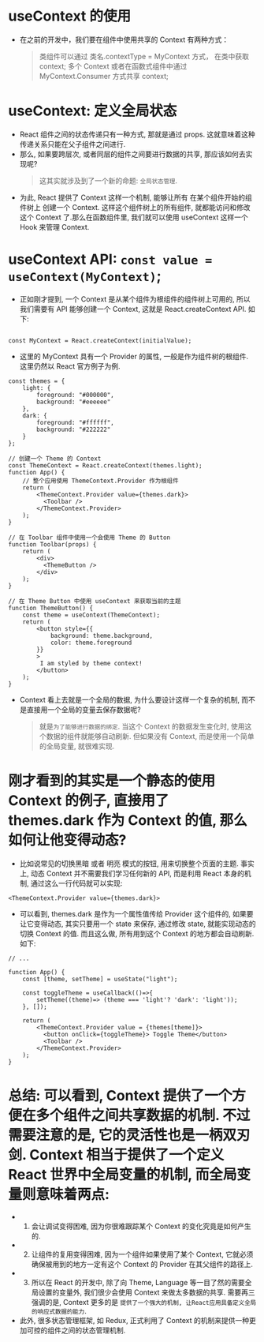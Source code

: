 # useContext 的使用

- 在之前的开发中，我们要在组件中使用共享的 Context 有两种方式：
  > 类组件可以通过 类名.contextType = MyContext 方式， 在类中获取 context;
  > 多个 Context 或者在函数式组件中通过 MyContext.Consumer 方式共享 context;

# useContext: 定义全局状态

- React 组件之间的状态传递只有一种方式, 那就是通过 props. 这就意味着这种传递关系只能在父子组件之间进行.
- 那么, 如果要跨层次, 或者同层的组件之间要进行数据的共享, 那应该如何去实现呢?
  > 这其实就涉及到了一个新的命题: `全局状态管理`.
- 为此, React 提供了 Context 这样一个机制, 能够让所有 在某个组件开始的组件树上 创建一个 Context. 这样这个组件树上的所有组件, 就都能访问和修改这个 Context 了.那么在函数组件里, 我们就可以使用 useContext 这样一个 Hook 来管理 Context.

# useContext API: `const value = useContext(MyContext)`;

- 正如刚才提到, 一个 Context 是从某个组件为根组件的组件树上可用的, 所以我们需要有 API 能够创建一个 Context, 这就是 React.createContext API. 如下:

```

const MyContext = React.createContext(initialValue);

```

- 这里的 MyContext 具有一个 Provider 的属性, 一般是作为组件树的根组件. 这里仍然以 React 官方例子为例.

```
const themes = {
    light: {
        foreground: "#000000",
        background: "#eeeeee"
    },
    dark: {
        foreground: "#ffffff",
        background: "#222222"
    }
};

// 创建一个 Theme 的 Context
const ThemeContext = React.createContext(themes.light);
function App() {
    // 整个应用使用 ThemeContext.Provider 作为根组件
    return (
        <ThemeContext.Provider value={themes.dark}>
          <Toolbar />
        </ThemeContext.Provider>
    );
}

// 在 Toolbar 组件中使用一个会使用 Theme 的 Button
function Toolbar(props) {
    return (
        <div>
          <ThemeButton />
        </div>
    );
}

// 在 Theme Button 中使用 useContext 来获取当前的主题
function ThemeButton() {
    const theme = useContext(ThemeContext);
    return (
        <button style={{
            background: theme.background,
            color: theme.foreground
        }}
        >
         I am styled by theme context!
        </button>
    );
}
```

- Context 看上去就是一个全局的数据, 为什么要设计这样一个复杂的机制, 而不是直接用一个全局的变量去保存数据呢?
  > 就是`为了能够进行数据的绑定`. 当这个 Context 的数据发生变化时, 使用这个数据的组件就能够自动刷新. 但如果没有 Context, 而是使用一个简单的全局变量, 就很难实现.

# 刚才看到的其实是一个静态的使用 Context 的例子, 直接用了 themes.dark 作为 Context 的值, 那么如何让他变得动态?

- 比如说常见的切换黑暗 或者 明亮 模式的按钮, 用来切换整个页面的主题. 事实上, 动态 Context 并不需要我们学习任何新的 API, 而是利用 React 本身的机制, 通过这么一行代码就可以实现:

```
<ThemeContext.Provider value={themes.dark}>
```

- 可以看到, themes.dark 是作为一个属性值传给 Provider 这个组件的, 如果要让它变得动态, 其实只要用一个 state 来保存, 通过修改 state, 就能实现动态的切换 Context 的值. 而且这么做, 所有用到这个 Context 的地方都会自动刷新. 如下:

```
// ...

function App() {
    const [theme, setTheme] = useState("light");

    const toggleTheme = useCallback(()=>{
        setTheme((theme)=> (theme === 'light'? 'dark': 'light'));
    }, []);

    return (
        <ThemeContext.Provider value = {themes[theme]}>
          <button onClick={toggleTheme}> Toggle Theme</button>
          <Toolbar />
        </ThemeContext.Provider>
    );
}
```

# 总结: 可以看到, Context 提供了一个方便在多个组件之间共享数据的机制. 不过需要注意的是, 它的灵活性也是一柄双刃剑. Context 相当于提供了一个定义 React 世界中全局变量的机制, 而全局变量则意味着两点:

- 1. 会让调试变得困难, 因为你很难跟踪某个 Context 的变化究竟是如何产生的.
- 2. 让组件的复用变得困难, 因为一个组件如果使用了某个 Context, 它就必须确保被用到的地方一定有这个 Context 的 Provider 在其父组件的路径上.
- 3. 所以在 React 的开发中, 除了向 Theme, Language 等一目了然的需要全局设置的变量外, 我们很少会使用 Context 来做太多数据的共享. 需要再三强调的是, Context 更多的是 `提供了一个强大的机制, 让React应用具备定义全局的响应式数据的能力`.
- 此外, 很多状态管理框架, 如 Redux, 正式利用了 Context 的机制来提供一种更加可控的组件之间的状态管理机制.
